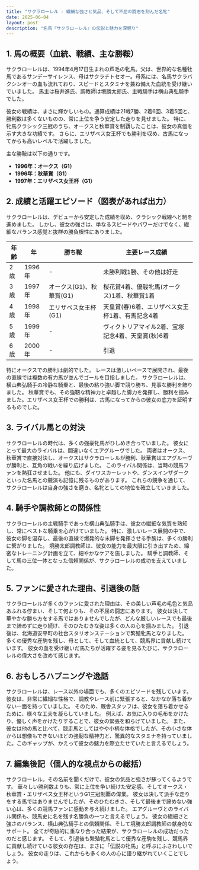 ```yaml
---
title: "サクラローレル - 繊細な強さと気品、そして不屈の闘志を刻んだ名牝"
date: 2025-06-04
layout: post
description: "名馬『サクラローレル』の伝説と魅力を深堀り"
---
```


## 1. 馬の概要（血統、戦績、主な勝鞍）

サクラローレルは、1994年4月17日生まれの芦毛の牝馬。父は、世界的な名種牡馬であるサンデーサイレンス、母はサクラチトセオー。母系には、名馬サクラバクシンオーの血も流れており、スピードとスタミナを兼ね備えた血統を受け継いでいました。  馬主は桜井進氏、調教師は境勝太郎氏、主戦騎手は横山典弘騎手でした。

彼女の戦績は、まさに輝かしいもの。通算成績は21戦7勝、2着6回、3着5回と、勝利数は多くないものの、常に上位を争う安定した走りを見せました。  特に、牝馬クラシック三冠のうち、オークスと秋華賞を制覇したことは、彼女の真価を示す大きな功績です。  さらに、エリザベス女王杯でも勝利を収め、古馬になってからも高いレベルで活躍しました。

主な勝鞍は以下の通りです。

* **1996年：オークス（G1）**
* **1996年：秋華賞（G1）**
* **1997年：エリザベス女王杯（G1）**


## 2. 成績と活躍エピソード（図表があれば出力）

サクラローレルは、デビューから安定した成績を収め、クラシック戦線へと駒を進めました。  しかし、彼女の強さは、単なるスピードやパワーだけでなく、繊細なバランス感覚と抜群の勝負根性にありました。

| 年齢 | 年 | 勝ち鞍 | 主要レース成績 |
|---|---|---|---|
| 2歳 | 1996年 |  - |  未勝利戦1勝、その他は好走 |
| 3歳 | 1997年 | オークス(G1)、秋華賞(G1) | 桜花賞4着、優駿牝馬(オークス)1着、秋華賞1着 |
| 4歳 | 1998年 | エリザベス女王杯(G1) |  天皇賞(春)6着、エリザベス女王杯1着、有馬記念4着 |
| 5歳 | 1999年 | - |  ヴィクトリアマイル2着、宝塚記念4着、天皇賞(秋)6着 |
| 6歳 | 2000年 | - |  引退 |


特にオークスでの勝利は劇的でした。  レースは激しいペースで展開され、最後の直線では複数の有力馬が並んでゴールを目指しました。  サクラローレルは、横山典弘騎手の冷静な騎乗と、最後の粘り強い脚で競り勝ち、見事な勝利を飾りました。 秋華賞でも、その強靭な精神力と卓越した脚力を発揮し、勝利を掴みました。エリザベス女王杯での勝利は、古馬になってからの彼女の底力を証明するものでした。


## 3. ライバル馬との対決

サクラローレルの時代は、多くの強豪牝馬がひしめき合っていました。  彼女にとって最大のライバルは、間違いなくエアグルーヴでした。  両者はオークス、秋華賞で直接対決し、オークスはサクラローレルが勝利、秋華賞はエアグルーヴが勝利と、互角の戦いを繰り広げました。  このライバル関係は、当時の競馬ファンを熱狂させました。  他にも、ダイワスカーレットや、ダンスインザダークといった名馬との競演も記憶に残るものがあります。  これらの競争を通じて、サクラローレルは自身の強さを磨き、名牝としての地位を確立していきました。


## 4. 騎手や調教師との関係性

サクラローレルの主戦騎手であった横山典弘騎手は、彼女の繊細な気質を熟知し、常にベストな騎乗を心がけていました。  特に、激しいレース展開の中で、彼女の脚を温存し、最後の直線で爆発的な末脚を発揮させる手腕は、多くの勝利に繋がりました。  境勝太郎調教師は、彼女の能力を最大限に引き出すため、綿密なトレーニング計画を立て、細やかなケアを施しました。  騎手と調教師、そして馬の三位一体となった信頼関係が、サクラローレルの成功を支えていました。


## 5. ファンに愛された理由、引退後の話

サクラローレルが多くのファンに愛された理由は、その美しい芦毛の毛色と気品あふれる佇まい、そして何よりも、その不屈の闘志にあります。  彼女は決して華やかな勝ち方をする馬ではありませんでしたが、どんな厳しいレースでも最後まで諦めずに走り続け、そのひたむきな姿は多くの人の心を掴みました。  引退後は、北海道安平町の社台スタリオンステーションで繁殖牝馬となりました。  多くの優秀な産駒を残し、母として、そして血統として、競馬界に貢献し続けています。  彼女の血を受け継いだ馬たちが活躍する姿を見るたびに、サクラローレルの偉大さを改めて感じます。


## 6. おもしろハプニングや逸話

サクラローレルは、レース以外の場面でも、多くのエピソードを残しています。  彼女は、非常に繊細な性格で、調教やレース前に緊張すると、なかなか落ち着かない一面を持っていました。  そのため、厩舎スタッフは、彼女を落ち着かせるために、様々な工夫を凝らしていました。  例えば、お気に入りの毛布をかけたり、優しく声をかけたりすることで、彼女の緊張を和らげていました。  また、彼女は他の馬と比べて、競走馬としてはやや小柄な体格でしたが、その小さな体からは想像もできないほどの強靭な精神力と、驚異的なスタミナを持っていました。このギャップが、かえって彼女の魅力を際立たせていたと言えるでしょう。


## 7. 編集後記（個人的な視点からの総括）

サクラローレル。その名前を聞くだけで、彼女の気品と強さが蘇ってくるようです。  華々しい勝利数よりも、常に上位を争い続けた安定感、そしてオークス・秋華賞・エリザベス女王杯というG1三冠制覇の偉業。  彼女は決して派手な走りをする馬ではありませんでしたが、そのひたむきさ、そして最後まで諦めない強い心は、多くの競馬ファンに感動を与え続けました。  エアグルーヴとのライバル関係も、競馬史に名を残す名勝負の一つと言えるでしょう。  彼女の繊細さと強さのバランス、横山典弘騎手との信頼関係、そして境勝太郎調教師の献身的なサポート。  全てが奇跡的に重なり合った結果が、サクラローレルの成功だったのだと感じます。  そして、引退後も繁殖牝馬として優秀な産駒を残し、競馬界に貢献し続けている彼女の存在は、まさに「伝説の牝馬」と呼ぶにふさわしいでしょう。  彼女の走りは、これからも多くの人の心に語り継がれていくことでしょう。
